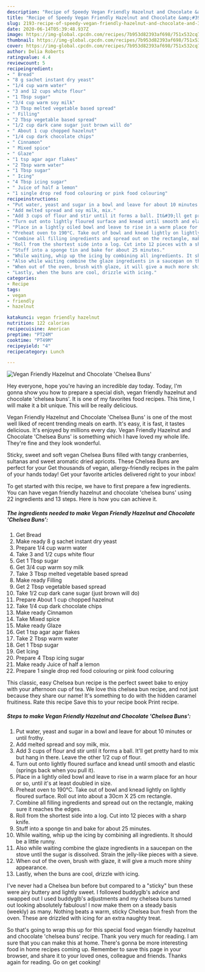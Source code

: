 ```yaml
---
description: "Recipe of Speedy Vegan Friendly Hazelnut and Chocolate &amp;#39;Chelsea Buns&amp;#39;"
title: "Recipe of Speedy Vegan Friendly Hazelnut and Chocolate &amp;#39;Chelsea Buns&amp;#39;"
slug: 2193-recipe-of-speedy-vegan-friendly-hazelnut-and-chocolate-and-39-chelsea-buns-and-39
date: 2020-06-14T05:39:48.937Z
image: https://img-global.cpcdn.com/recipes/7b953d82393af698/751x532cq70/vegan-friendly-hazelnut-and-chocolate-chelsea-buns-recipe-main-photo.jpg
thumbnail: https://img-global.cpcdn.com/recipes/7b953d82393af698/751x532cq70/vegan-friendly-hazelnut-and-chocolate-chelsea-buns-recipe-main-photo.jpg
cover: https://img-global.cpcdn.com/recipes/7b953d82393af698/751x532cq70/vegan-friendly-hazelnut-and-chocolate-chelsea-buns-recipe-main-photo.jpg
author: Delia Roberts
ratingvalue: 4.4
reviewcount: 5
recipeingredient:
- " Bread"
- "8 g sachet instant dry yeast"
- "1/4 cup warm water"
- "3 and 12 cups white flour"
- "1 Tbsp sugar"
- "3/4 cup warm soy milk"
- "3 Tbsp melted vegetable based spread"
- " Filling"
- "2 Tbsp vegetable based spread"
- "1/2 cup dark cane sugar just brown will do"
- " About 1 cup chopped hazelnut"
- "1/4 cup dark chocolate chips"
- " Cinnamon"
- " Mixed spice"
- " Glaze"
- "1 tsp agar agar flakes"
- "2 Tbsp warm water"
- "1 Tbsp sugar"
- " Icing"
- "4 Tbsp icing sugar"
- " Juice of half a lemon"
- "1 single drop red food colouring or pink food colouring"
recipeinstructions:
- "Put water, yeast and sugar in a bowl and leave for about 10 minutes or until frothy."
- "Add melted spread and soy milk, mix."
- "Add 3 cups of flour and stir until it forms a ball. It&#39;ll get pretty hard to mix but hang in there. Leave the other 1/2 cup of flour."
- "Turn out onto lightly floured surface and knead until smooth and elastic (springs back when you pull it)."
- "Place in a lightly oiled bowl and leave to rise in a warm place for an hour or so, until it&#39;s at least doubled in size."
- "Preheat oven to 190°C. Take out of bowl and knead lightly on lightly floured surface. Roll out into about a 30cm X 25 cm rectangle."
- "Combine all filling ingredients and spread out on the rectangle, making sure it reaches the edges."
- "Roll from the shortest side into a log. Cut into 12 pieces with a sharp knife."
- "Stuff into a sponge tin and bake for about 25 minutes."
- "While waiting, whip up the icing by combining all ingredients. It should be a little runny."
- "Also while waiting combine the glaze ingredients in a saucepan on the stove until the sugar is dissolved. Strain the jelly-like pieces with a sieve."
- "When out of the oven, brush with glaze, it will give a much more shiny appearance."
- "Lastly, when the buns are cool, drizzle with icing."
categories:
- Recipe
tags:
- vegan
- friendly
- hazelnut

katakunci: vegan friendly hazelnut 
nutrition: 122 calories
recipecuisine: American
preptime: "PT24M"
cooktime: "PT49M"
recipeyield: "4"
recipecategory: Lunch

---
```



![Vegan Friendly Hazelnut and Chocolate &#39;Chelsea Buns&#39;](https://img-global.cpcdn.com/recipes/7b953d82393af698/751x532cq70/vegan-friendly-hazelnut-and-chocolate-chelsea-buns-recipe-main-photo.jpg)

Hey everyone, hope you're having an incredible day today. Today, I'm gonna show you how to prepare a special dish, vegan friendly hazelnut and chocolate &#39;chelsea buns&#39;. It is one of my favorites food recipes. This time, I will make it a bit unique. This will be really delicious.

Vegan Friendly Hazelnut and Chocolate &#39;Chelsea Buns&#39; is one of the most well liked of recent trending meals on earth. It's easy, it is fast, it tastes delicious. It's enjoyed by millions every day. Vegan Friendly Hazelnut and Chocolate &#39;Chelsea Buns&#39; is something which I have loved my whole life. They're fine and they look wonderful.

Sticky, sweet and soft vegan Chelsea Buns filled with tangy cranberries, sultanas and sweet aromatic dried apricots. These Chelsea Buns are perfect for your Get thousands of vegan, allergy-friendly recipes in the palm of your hands today! Get your favorite articles delivered right to your inbox!


To get started with this recipe, we have to first prepare a few ingredients. You can have vegan friendly hazelnut and chocolate &#39;chelsea buns&#39; using 22 ingredients and 13 steps. Here is how you can achieve it.

<!--inarticleads1-->

##### The ingredients needed to make Vegan Friendly Hazelnut and Chocolate &#39;Chelsea Buns&#39;:

1. Get  Bread
1. Make ready 8 g sachet instant dry yeast
1. Prepare 1/4 cup warm water
1. Take 3 and 1/2 cups white flour
1. Get 1 Tbsp sugar
1. Get 3/4 cup warm soy milk
1. Take 3 Tbsp melted vegetable based spread
1. Make ready  Filling
1. Get 2 Tbsp vegetable based spread
1. Take 1/2 cup dark cane sugar (just brown will do)
1. Prepare  About 1 cup chopped hazelnut
1. Take 1/4 cup dark chocolate chips
1. Make ready  Cinnamon
1. Take  Mixed spice
1. Make ready  Glaze
1. Get 1 tsp agar agar flakes
1. Take 2 Tbsp warm water
1. Get 1 Tbsp sugar
1. Get  Icing
1. Prepare 4 Tbsp icing sugar
1. Make ready  Juice of half a lemon
1. Prepare 1 single drop red food colouring or pink food colouring


This classic, easy Chelsea bun recipe is the perfect sweet bake to enjoy with your afternoon cup of tea. We love this chelsea bun recipe, and not just because they share our name! It&#39;s something to do with the hidden caramel fruitiness. Rate this recipe Save this to your recipe book Print recipe. 

<!--inarticleads2-->

##### Steps to make Vegan Friendly Hazelnut and Chocolate &#39;Chelsea Buns&#39;:

1. Put water, yeast and sugar in a bowl and leave for about 10 minutes or until frothy.
1. Add melted spread and soy milk, mix.
1. Add 3 cups of flour and stir until it forms a ball. It&#39;ll get pretty hard to mix but hang in there. Leave the other 1/2 cup of flour.
1. Turn out onto lightly floured surface and knead until smooth and elastic (springs back when you pull it).
1. Place in a lightly oiled bowl and leave to rise in a warm place for an hour or so, until it&#39;s at least doubled in size.
1. Preheat oven to 190°C. Take out of bowl and knead lightly on lightly floured surface. Roll out into about a 30cm X 25 cm rectangle.
1. Combine all filling ingredients and spread out on the rectangle, making sure it reaches the edges.
1. Roll from the shortest side into a log. Cut into 12 pieces with a sharp knife.
1. Stuff into a sponge tin and bake for about 25 minutes.
1. While waiting, whip up the icing by combining all ingredients. It should be a little runny.
1. Also while waiting combine the glaze ingredients in a saucepan on the stove until the sugar is dissolved. Strain the jelly-like pieces with a sieve.
1. When out of the oven, brush with glaze, it will give a much more shiny appearance.
1. Lastly, when the buns are cool, drizzle with icing.


I&#39;ve never had a Chelsea bun before but compared to a &#34;sticky&#34; bun these were airy buttery and lightly sweet. I followed buddyglb&#39;s advice and swapped out I used buddyglb&#39;s adjustments and my chelsea buns turned out looking absolutely fabulous! I now make them on a steady basis (weekly) as many. Nothing beats a warm, sticky Chelsea bun fresh from the oven. These are drizzled with icing for an extra naughty treat. 

So that's going to wrap this up for this special food vegan friendly hazelnut and chocolate &#39;chelsea buns&#39; recipe. Thank you very much for reading. I am sure that you can make this at home. There's gonna be more interesting food in home recipes coming up. Remember to save this page in your browser, and share it to your loved ones, colleague and friends. Thanks again for reading. Go on get cooking!
